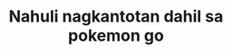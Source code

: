 ---
layout: post
title: Nahuli nagkantotan dahil sa pokemon go
duration: '00:39'
view: 218
rate: 2
video: 'https://flashservice.xvideos.com/embedframe/24709191'
category: 
 - pinay
 - caught
 - beautiful
tags: 
 - pinay-sex
 - nagparaos
 - nene
 - mokong
 - fucked
 - jackpot
 - flawless
priority: 0.9
changefreq: daily
---